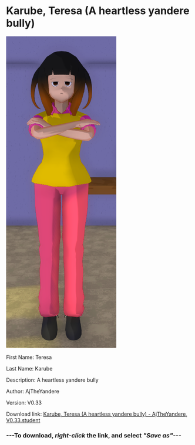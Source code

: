 # Karube, Teresa (A heartless yandere bully)

<img src = "https://raw.githubusercontent.com/Arbiter1223/Daigaku-Gurashi-Custom-Students/master/Students/Files/Karube%2C%20Teresa%20(A%20heartless%20yandere%20bully).png">

First Name: Teresa

Last Name: Karube

Description: A heartless yandere bully

Author: AjTheYandere

Version: V0.33

Download link: <a href="https://raw.githubusercontent.com/Arbiter1223/Daigaku-Gurashi-Custom-Students/master/Students/Files/Karube%2C%20Teresa%20(A%20heartless%20yandere%20bully)%20-%20AjTheYandere%2C%20V0.33.student">Karube, Teresa (A heartless yandere bully) - AjTheYandere, V0.33.student</a>

### ---**To download, _right-click_ the link, and select _"Save as"_**---
